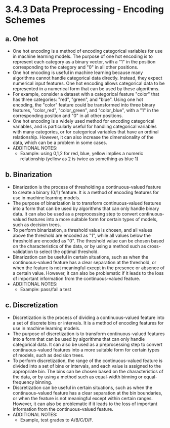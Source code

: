 # 3.4.3 Data Preprocessing - Encoding Schemes

## a. One hot
- One hot encoding is a method of encoding categorical variables for use in machine learning models. The purpose of one hot encoding is to represent each category as a binary vector, with a "1" in the position corresponding to the category and "0" in all other positions.
- One hot encoding is useful in machine learning because many algorithms cannot handle categorical data directly. Instead, they expect numerical input features. One hot encoding allows categorical data to be represented in a numerical form that can be used by these algorithms.
- For example, consider a dataset with a categorical feature "color" that has three categories: "red", "green", and "blue". Using one hot encoding, the "color" feature could be transformed into three binary features, "color_red", "color_green", and "color_blue", with a "1" in the corresponding position and "0" in all other positions.
- One hot encoding is a widely used method for encoding categorical variables, and is particularly useful for handling categorical variables with many categories, or for categorical variables that have an ordinal relationship. However, it can also increase the dimensionality of the data, which can be a problem in some cases.
- ADDITIONAL NOTES: 
    - Example: using 0,1,2 for red, blue, yellow implies a numeric relationship (yellow as 2 is twice as something as blue 1)

## b. Binarization
- Binarization is the process of thresholding a continuous-valued feature to create a binary (0/1) feature. It is a method of encoding features for use in machine learning models.
- The purpose of binarization is to transform continuous-valued features into a form that can be used by algorithms that can only handle binary data. It can also be used as a preprocessing step to convert continuous-valued features into a more suitable form for certain types of models, such as decision trees.
- To perform binarization, a threshold value is chosen, and all values above the threshold are encoded as "1", while all values below the threshold are encoded as "0". The threshold value can be chosen based on the characteristics of the data, or by using a method such as cross-validation to select the optimal threshold.
- Binarization can be useful in certain situations, such as when the continuous-valued feature has a clear separation at the threshold, or when the feature is not meaningful except in the presence or absence of a certain value. However, it can also be problematic if it leads to the loss of important information from the continuous-valued feature.
- ADDITIONAL NOTES:
    - Example: pass/fail a test

## c. Discretization
- Discretization is the process of dividing a continuous-valued feature into a set of discrete bins or intervals. It is a method of encoding features for use in machine learning models.
- The purpose of discretization is to transform continuous-valued features into a form that can be used by algorithms that can only handle categorical data. It can also be used as a preprocessing step to convert continuous-valued features into a more suitable form for certain types of models, such as decision trees.
- To perform discretization, the range of the continuous-valued feature is divided into a set of bins or intervals, and each value is assigned to the appropriate bin. The bins can be chosen based on the characteristics of the data, or by using a method such as equal-width binning or equal-frequency binning.
- Discretization can be useful in certain situations, such as when the continuous-valued feature has a clear separation at the bin boundaries, or when the feature is not meaningful except within certain ranges. However, it can also be problematic if it leads to the loss of important information from the continuous-valued feature.
- ADDITIONAL NOTES: 
    - Example, test grades to A/B/C/D/F.